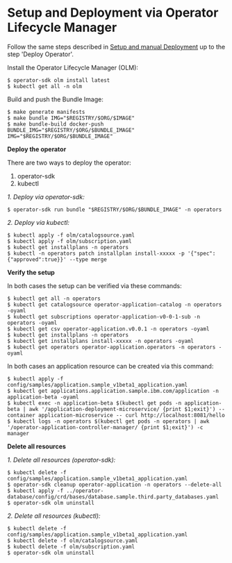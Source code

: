 # Setup and Deployment via Operator Lifecycle Manager

Follow the same steps described in [Setup and manual Deployment](SetupManualDeployment.md) up to the step 'Deploy Operator'.

Install the Operator Lifecycle Manager (OLM):

```
$ operator-sdk olm install latest 
$ kubectl get all -n olm
```

Build and push the Bundle Image:

```
$ make generate manifests
$ make bundle IMG="$REGISTRY/$ORG/$IMAGE"
$ make bundle-build docker-push BUNDLE_IMG="$REGISTRY/$ORG/$BUNDLE_IMAGE" IMG="$REGISTRY/$ORG/$BUNDLE_IMAGE"
```

**Deploy the operator**

There are two ways to deploy the operator:

1) operator-sdk
2) kubectl

*1. Deploy via operator-sdk:*

```
$ operator-sdk run bundle "$REGISTRY/$ORG/$BUNDLE_IMAGE" -n operators
```

*2. Deploy via kubectl:*

```
$ kubectl apply -f olm/catalogsource.yaml
$ kubectl apply -f olm/subscription.yaml 
$ kubectl get installplans -n operators
$ kubectl -n operators patch installplan install-xxxxx -p '{"spec":{"approved":true}}' --type merge
```

**Verify the setup**

In both cases the setup can be verified via these commands:

```
$ kubectl get all -n operators
$ kubectl get catalogsource operator-application-catalog -n operators -oyaml
$ kubectl get subscriptions operator-application-v0-0-1-sub -n operators -oyaml
$ kubectl get csv operator-application.v0.0.1 -n operators -oyaml
$ kubectl get installplans -n operators
$ kubectl get installplans install-xxxxx -n operators -oyaml
$ kubectl get operators operator-application.operators -n operators -oyaml
```

In both cases an application resource can be created via this command: 

```
$ kubectl apply -f config/samples/application.sample_v1beta1_application.yaml
$ kubectl get applications.application.sample.ibm.com/application -n application-beta -oyaml
$ kubectl exec -n application-beta $(kubectl get pods -n application-beta | awk '/application-deployment-microservice/ {print $1;exit}') --container application-microservice -- curl http://localhost:8081/hello
$ kubectl logs -n operators $(kubectl get pods -n operators | awk '/operator-application-controller-manager/ {print $1;exit}') -c manager
```

**Delete all resources**

*1. Delete all resources (operator-sdk):*

```
$ kubectl delete -f config/samples/application.sample_v1beta1_application.yaml
$ operator-sdk cleanup operator-application -n operators --delete-all
$ kubectl apply -f ../operator-database/config/crd/bases/database.sample.third.party_databases.yaml
$ operator-sdk olm uninstall
```

*2. Delete all resources (kubectl):*

```
$ kubectl delete -f config/samples/application.sample_v1beta1_application.yaml
$ kubectl delete -f olm/catalogsource.yaml
$ kubectl delete -f olm/subscription.yaml
$ operator-sdk olm uninstall
```